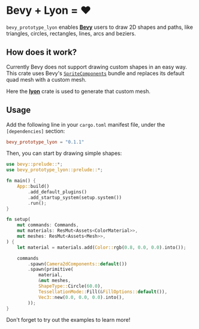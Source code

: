 # Bevy + Lyon = ❤

`bevy_prototype_lyon` enables [**Bevy**](https://bevyengine.org) users to draw 2D shapes and paths, like triangles, circles, rectangles, lines, arcs and beziers.

## How does it work?

Currently Bevy does not support drawing custom shapes in an easy way. This crate uses Bevy's [`SpriteComponents`](https://docs.rs/bevy/0.1.3/bevy/prelude/struct.SpriteComponents.html) bundle and replaces its default quad mesh with a custom mesh.

Here the [**lyon**](https://docs.rs/lyon/0.16.0/lyon/) crate is used to generate that custom mesh.

## Usage

Add the following line in your `cargo.toml` manifest file, under the `[dependencies]` section:

```TOML
bevy_prototype_lyon = "0.1.1"
```

Then, you can start by drawing simple shapes:

```rust
use bevy::prelude::*;
use bevy_prototype_lyon::prelude::*;

fn main() {
    App::build()
        .add_default_plugins()
        .add_startup_system(setup.system())
        .run();
}

fn setup(
    mut commands: Commands,
    mut materials: ResMut<Assets<ColorMaterial>>,
    mut meshes: ResMut<Assets<Mesh>>,
) {
    let material = materials.add(Color::rgb(0.8, 0.0, 0.0).into());

    commands
        .spawn(Camera2dComponents::default())
        .spawn(primitive(
            material,
            &mut meshes,
            ShapeType::Circle(60.0),
            TessellationMode::Fill(&FillOptions::default()),
            Vec3::new(0.0, 0.0, 0.0).into(),
        ));
}
```

Don't forget to try out the examples to learn more!
